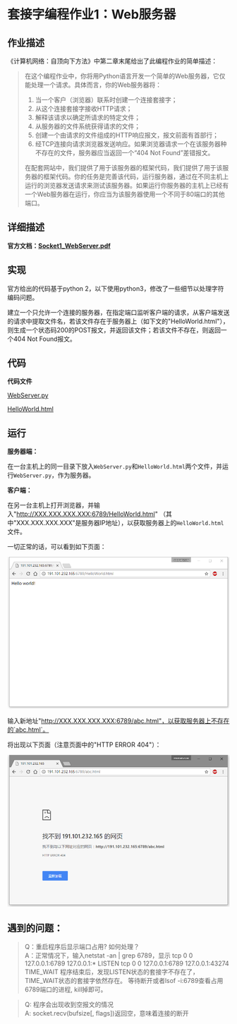 # 套接字编程作业1：Web服务器

## 作业描述

《计算机网络：自顶向下方法》中第二章末尾给出了此编程作业的简单描述：

> 在这个编程作业中，你将用Python语言开发一个简单的Web服务器，它仅能处理一个请求。具体而言，你的Web服务器将：
> 1. 当一个客户（浏览器）联系时创建一个连接套接字；
> 2. 从这个连接套接字接收HTTP请求；
> 3. 解释该请求以确定所请求的特定文件；
> 4. 从服务器的文件系统获得请求的文件；
> 5. 创建一个由请求的文件组成的HTTP响应报文，报文前面有首部行；
> 6. 经TCP连接向请求浏览器发送响应。如果浏览器请求一个在该服务器种不存在的文件，服务器应当返回一个“404 Not Found”差错报文。  
>
> 在配套网站中，我们提供了用于该服务器的框架代码，我们提供了用于该服务器的框架代码。你的任务是完善该代码，运行服务器，通过在不同主机上运行的浏览器发送请求来测试该服务器。如果运行你服务器的主机上已经有一个Web服务器在运行，你应当为该服务器使用一个不同于80端口的其他端口。

## 详细描述

**官方文档：[Socket1_WebServer.pdf](Socket1_WebServer.pdf)**

## 实现

官方给出的代码基于python 2，以下使用python3，修改了一些细节以处理字符编码问题。

建立一个只允许一个连接的服务器，在指定端口监听客户端的请求，从客户端发送的请求中提取文件名，若该文件存在于服务器上（如下文的"HelloWorld.html"），则生成一个状态码200的POST报文，并返回该文件；若该文件不存在，则返回一个404 Not Found报文。

## 代码

**代码文件**

[WebServer.py](source/WebServer.py)

[HelloWorld.html](source/HelloWorld.html)

## 运行

**服务器端：**

在一台主机上的同一目录下放入`WebServer.py`和`HelloWorld.html`两个文件，并运行`WebServer.py`，作为服务器。

**客户端：**

在另一台主机上打开浏览器，并输入"http://XXX.XXX.XXX.XXX:6789/HelloWorld.html" （其中"XXX.XXX.XXX.XXX"是服务器IP地址），以获取服务器上的`HelloWorld.html`文件。

一切正常的话，可以看到如下页面：

![](image/Browser1.png)

输入新地址"http://XXX.XXX.XXX.XXX:6789/abc.html"，以获取服务器上不存在的`abc.html`。

将出现以下页面（注意页面中的"HTTP ERROR 404"）：

![](image/Browser2.png)


## 遇到的问题：

> Q：重启程序后显示端口占用? 如何处理？\
> A：正常情况下，输入netstat -an | grep 6789，显示
tcp 0 0 127.0.0.1:6789 127.0.0.1:* LISTEN
tcp 0 0 127.0.0.1:6789 127.0.0.1:43274 TIME_WAIT
程序结束后，发现LISTEN状态的套接字不存在了，TIME_WAIT状态的套接字依然存在。
等待断开或者lsof -i:6789查看占用6789端口的进程, kill掉即可。

> Q: 程序会出现收到空报文的情况\
> A: socket.recv(bufsize[, flags])返回空，意味着连接的断开
